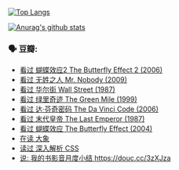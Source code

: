 [![Top Langs](https://github-readme-stats.vercel.app/api/top-langs/?username=w940853815)](https://github.com/anuraghazra/github-readme-stats)

[![Anurag's github stats](https://github-readme-stats.vercel.app/api?username=w940853815)](https://github.com/anuraghazra/github-readme-stats)

### 🗣 豆瓣:

<!-- DOUBAN-ACTIVITIES:START -->
- [看过 蝴蝶效应2 The Butterfly Effect 2‎ (2006)](https://www.douban.com/doubanapp/dispatch?uri=/status/3118478616/)
- [看过 无姓之人 Mr. Nobody‎ (2009)](https://www.douban.com/doubanapp/dispatch?uri=/status/3112842026/)
- [看过 华尔街 Wall Street‎ (1987)](https://www.douban.com/doubanapp/dispatch?uri=/status/3111253138/)
- [看过 绿里奇迹 The Green Mile‎ (1999)](https://www.douban.com/doubanapp/dispatch?uri=/status/3103887556/)
- [看过 达·芬奇密码 The Da Vinci Code‎ (2006)](https://www.douban.com/doubanapp/dispatch?uri=/status/3097211386/)
- [看过 末代皇帝 The Last Emperor‎ (1987)](https://www.douban.com/doubanapp/dispatch?uri=/status/3095632728/)
- [看过 蝴蝶效应 The Butterfly Effect‎ (2004)](https://www.douban.com/doubanapp/dispatch?uri=/status/3095395133/)
- [在读 大象](https://www.douban.com/doubanapp/dispatch?uri=/status/3092928815/)
- [读过 深入解析 CSS](https://www.douban.com/doubanapp/dispatch?uri=/status/3092921746/)
- [说: 我的书影音月度小结 https://douc.cc/3zXJza ](https://www.douban.com/doubanapp/dispatch?uri=/status/3090453513/)
<!-- DOUBAN-ACTIVITIES:END -->
<!--
**w940853815/w940853815** is a ✨ _special_ ✨ repository because its `README.md` (this file) appears on your GitHub profile.

Here are some ideas to get you started:

- 🔭 I’m currently working on ...
- 🌱 I’m currently learning ...
- 👯 I’m looking to collaborate on ...
- 🤔 I’m looking for help with ...
- 💬 Ask me about ...
- 📫 How to reach me: ...
- 😄 Pronouns: ...
- ⚡ Fun fact: ...
-->
